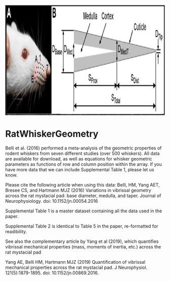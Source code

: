 
<img src="docs/ratWhiskerGeometry.png" height="346" width="1210px" >

# RatWhiskerGeometry

Belli et al. (2016) performed a meta-analysis of the geometric properties of rodent whiskers from seven different studies (over 500 whiskers).  All data are available for download, as well as equations for whisker geometric parameters as functions of row and column position within the array. If you have more data that we can include Supplemental Table 1, please let us know.

Please cite the following article when using this data:  Belli, HM, Yang AET, Bresee CS, and Hartmann MJZ (2016) Variations in vibrissal geometry across the rat mystacial pad: base diameter, medulla, and taper. Journal of Neurophysiology. doi: 10.1152/jn.00054.2016 
  
Supplemental Table 1 is a master dataset containing all the data used in the paper. 

Supplemental Table 2 is identical to Table 5 in the paper, re-formatted for readibility. 

See also the complementary article by Yang et al (2019), which quantifies vibrissal mechanical properties (mass, moments of inertia, etc.) across the rat mystacial pad

Yang AE, Belli HM, Hartmann MJZ (2019) Quantification of vibrissal mechanical properties across the rat mystacial pad.  J Neurophysiol.  121(5):1879-1895. doi: 10.1152/jn.00869.2016.  